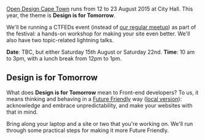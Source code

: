 [Open Design Cape Town](http://opendesignct.com/) runs from 12 to 23 August 2015 at City Hall. This year, the theme is **Design is for Tomorrow**.

We'll be running a CTFEDs event (instead of [our regular meetup](http://www.meetup.com/ctfeds/)) as part of the festival: a hands-on workshop for making your site even better. We'll also have two topic-related lightning talks.

**Date**: TBC, but either Saturday 15th August or Saturday 22nd.
**Time**: 10 am to 3pm, with a lunch break from 12pm to 1pm.

## Design is for Tomorrow

What does **Design is for Tomorrow** mean to Front-end developers? To us, it means thinking and behaving in a [Future Friendly](http://futurefriendlyweb.com/) way ([local version](http://www.futurefriendly.co.za/)): acknowledge and embrace unpredictability, and make your websites with that in mind.

Bring along your laptop and a site or two that you're working on. We'll run through some practical steps for making it more Future Friendly.
